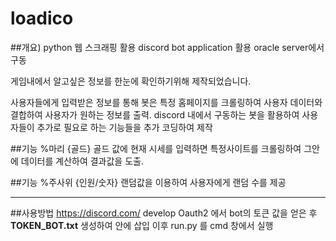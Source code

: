 # loadico
##개요) 
  python 웹 스크래핑 활용 
  discord bot application 활용
  oracle server에서 구동
  
  게임내에서 알고싶은 정보를 한눈에 확인하기위해 제작되었습니다. 
  
  사용자들에게 입력받은 정보를 통해 봇은 특정 홈페이지를 크롤링하여 사용자 데이터와
  결합하여 사용자가 원하는 정보를 출력.
  discord 내에서 구동하는 봇을 활용하여 사용자들이 추가로 필요로 하는 기능들을 
  추가 코딩하여 제작
  
  
  
##기능
  %마리 {골드}
  골드 값에 현재 시세를 입력하면 특정사이트를 크롤링하여 그안에 데이터를 계산하여
  결과값을 도출.
  
##기능
  %주사위 {인원/숫자}
  랜덤값을 이용하여 사용자에게 랜덤 수를 제공
  
--------------------------------------------------------
##사용방법
  https://discord.com/ develop Oauth2 에서 bot의 토큰 값을 얻은 후  **TOKEN_BOT.txt** 생성하여 안에 삽입
  이후 run.py 를 cmd 창에서 실행
  
  
